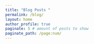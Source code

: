 ```yaml
---
title: "Blog Posts "
permalink: /blog/
layout: home
author_profile: true
paginate: 5 # amount of posts to show
paginate_path: /page:num/
---
```


<!-- Google tag (gtag.js) -->
<script async src="https://www.googletagmanager.com/gtag/js?id=G-H1FGQXV7RC"></script>
<script>
  window.dataLayer = window.dataLayer || [];
  function gtag(){dataLayer.push(arguments);}
  gtag('js', new Date());

  gtag('config', 'G-H1FGQXV7RC');
</script>
